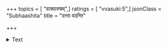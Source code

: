 +++
topics = [ "वाक्पारुषम्",]
ratings = [ "vvasuki:5",]
jsonClass = "Subhaashita"
title = "दन्ता वदन्ति"

+++

<details><summary>Text</summary>

दन्ता वदन्ति जिह्वे त्वां दशामः किं करिष्यसि।  
एकमेव वचो वच्मि यूयं सर्वे पतिष्यथ॥
</details>
